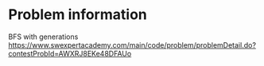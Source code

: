 # Problem information

BFS with generations
https://www.swexpertacademy.com/main/code/problem/problemDetail.do?contestProbId=AWXRJ8EKe48DFAUo
